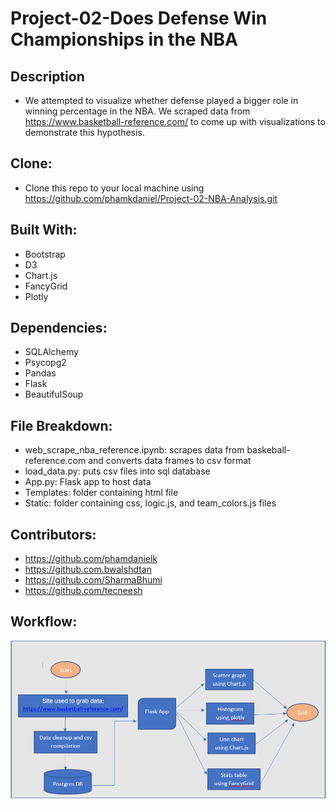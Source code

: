 # Project-02-Does Defense Win Championships in the NBA
## Description
* We attempted to visualize whether defense played a bigger role in winning percentage in the NBA. We scraped data from https://www.basketball-reference.com/ to come up with visualizations to demonstrate this hypothesis. 
## Clone:
* Clone this repo to your local machine using  https://github.com/phamkdaniel/Project-02-NBA-Analysis.git 
## Built With:
* Bootstrap
* D3
* Chart.js
* FancyGrid
* Plotly
## Dependencies:
* SQLAlchemy
* Psycopg2
* Pandas
* Flask
* BeautifulSoup
## File Breakdown:
* web_scrape_nba_reference.ipynb: scrapes data from baskeball-reference.com and converts data frames to csv format
* load_data.py: puts csv files into sql database
* App.py: Flask app to host data
* Templates: folder containing html file
* Static: folder containing css, logic.js, and team_colors.js files
## Contributors:
* https://github.com/phamdanielk
* https://github.com.bwalshdtan
* https://github.com/SharmaBhumi
* https://github.com/tecneesh
## Workflow:
![](Images/Work_Flow.png)